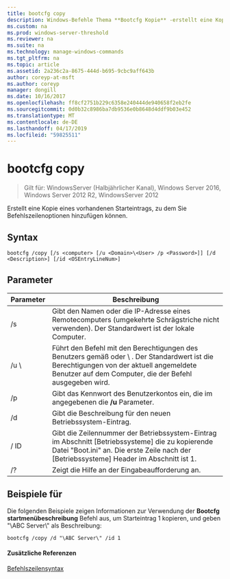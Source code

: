 ```yaml
---
title: bootcfg copy
description: Windows-Befehle Thema **Bootcfg Kopie** -erstellt eine Kopie eines vorhandenen Starteintrags, die Sie hinzufügen können, das Befehlszeilenoptionen.
ms.custom: na
ms.prod: windows-server-threshold
ms.reviewer: na
ms.suite: na
ms.technology: manage-windows-commands
ms.tgt_pltfrm: na
ms.topic: article
ms.assetid: 2a236c2a-8675-444d-b695-9cbc9aff643b
author: coreyp-at-msft
ms.author: coreyp
manager: dongill
ms.date: 10/16/2017
ms.openlocfilehash: ff8cf2751b229c6358e240444de940658f2eb2fe
ms.sourcegitcommit: 0d0b32c8986ba7db9536e0b8648d4ddf9b03e452
ms.translationtype: MT
ms.contentlocale: de-DE
ms.lasthandoff: 04/17/2019
ms.locfileid: "59825511"
---
```

# <a name="bootcfg-copy"></a>bootcfg copy

>Gilt für: WindowsServer (Halbjährlicher Kanal), Windows Server 2016, Windows Server 2012 R2, WindowsServer 2012

Erstellt eine Kopie eines vorhandenen Starteintrags, zu dem Sie Befehlszeilenoptionen hinzufügen können.

## <a name="syntax"></a>Syntax
```
bootcfg /copy [/s <computer> [/u <Domain>\<User> /p <Password>]] [/d <Description>] [/id <OSEntryLineNum>]
```
## <a name="parameters"></a>Parameter
|Parameter|Beschreibung|
|-------|--------|
|/s <computer>|Gibt den Namen oder die IP-Adresse eines Remotecomputers (umgekehrte Schrägstriche nicht verwenden). Der Standardwert ist der lokale Computer.|
|/u <Domain>\\<User>|Führt den Befehl mit den Berechtigungen des Benutzers gemäß <User>oder <Domain> \\ <User>. Der Standardwert ist die Berechtigungen von der aktuell angemeldete Benutzer auf dem Computer, die der Befehl ausgegeben wird.|
|/p <Password>|Gibt das Kennwort des Benutzerkontos ein, die im angegebenen die **/u** Parameter.|
|/d <Description>|Gibt die Beschreibung für den neuen Betriebssystem-Eintrag.|
|/ ID <OSEntryLineNum>|Gibt die Zeilennummer der Betriebssystem-Eintrag im Abschnitt [Betriebssysteme] die zu kopierende Datei "Boot.ini" an. Die erste Zeile nach der [Betriebssysteme] Header im Abschnitt ist 1.|
|/?|Zeigt die Hilfe an der Eingabeaufforderung an.|
## <a name="BKMK_examples"></a>Beispiele für
Die folgenden Beispiele zeigen Informationen zur Verwendung der **Bootcfg startmenübeschreibung** Befehl aus, um Starteintrag 1 kopieren, und geben "\ABC Server\\" als Beschreibung:
```
bootcfg /copy /d "\ABC Server\" /id 1
```
#### <a name="additional-references"></a>Zusätzliche Referenzen
[Befehlszeilensyntax](command-line-syntax-key.md)
